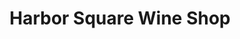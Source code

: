---
title: "Harbor Square Wine Shop"
url: /bainbridge-island/harbor-square-wine-shop/
shop: Wein
---